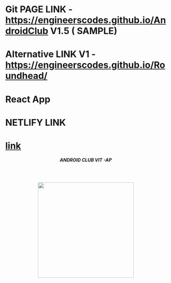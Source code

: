 # Git PAGE LINK -https://engineerscodes.github.io/AndroidClub V1.5 ( SAMPLE)

# Alternative LINK V1 -https://engineerscodes.github.io/Roundhead/ 


#  React App


# NETLIFY LINK 
# [link](https://androidclubvitap.netlify.app/) </h1>

<p align="center">
  <b><i>ANDROID CLUB VIT -AP </i></b> 
 </p>
 
 <br><br>
 
 <p align="center">
  <img src="https://avatars.githubusercontent.com/u/74130663?s=200&v=4" height="300px" >
  
   </p>
